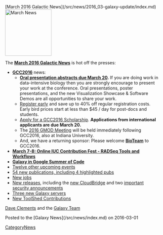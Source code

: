 <div class='newsItemHeader'>[March 2016 Galactic News](/src/news/2016_03-galaxy-update/index.md)</div>

<div class='right'>
<a href='/src/galaxy-updates/2016_03/index.md'><img src="/src/images/galaxy-logos/GalaxyNews.png" alt="March News" width=150 /></a><br />
</div>

The **[March 2016 Galactic News](/src/galaxy-updates/2016_03/index.md)** is hot off the presses:

* **[GCC2016](/src/galaxy-updates/2016_03/index.md#gcc2016)** news:
  * **[Oral presentation abstracts due March 20](/src/galaxy-updates/2016_03/index.md#gcc2016-abstract-submission-deadlines).** If you are doing work in data-intensive biology then you are strongly encourage to present your work at the conference.  Oral presentations, poster presentations, and the new Visualization Showcase & Software Demos are all opportunities to share your work.
  * [Register early](/src/galaxy-updates/2016_03/index.md#gcc2016-early-registration) and save up to 40% off regular registration costs. Early bird prices start at less than $45 / day for post-docs and students.
  * [Apply for a GCC2016 Scholarship](/src/galaxy-updates/2016_03/index.md#scholarships-international-application-deadline-is-march-20). **Applications from international applicants are due March 20.**
  * The [2016 GMOD Meeting](/src/galaxy-updates/2016_03/index.md#gmod-meeting-june-30---july-1) will be held immediately following GCC2016, also at Indiana University.
  * And, we have a returning sponsor: Please welcome **[BioTeam](/src/galaxy-updates/2016_03/index.md#sponsors)** to GCC2016.   
* **[March 7-8: Online IUC Contribution Fest - RADSeq Tools and Workflows](/src/galaxy-updates/2016_03/index.md#march-7-8-online-iuc-contribution-fest---radseq-tools-and-workflows)**
* **[Galaxy in Google Summer of Code](/src/galaxy-updates/2016_03/index.md#galaxy-in-google-summer-of-code)**
* [Twelve other upcoming events](/src/galaxy-updates/2016_03/index.md#upcoming-events)
* [54 new publications, including 4 highlighted pubs](/src/galaxy-updates/2016_03/index.md#new-papers)
* [New jobs](/src/galaxy-updates/2016_03/index.md#whos-hiring)
* [New releases](/src/galaxy-updates/2016_03/index.md#releases), including the [new CloudBridge](/src/galaxy-updates/2016_03/index.md#cloudbridge-010) and two [important security announcements](/src/galaxy-updates/2016_03/index.md#security-announcements)
* [Three new Galaxy servers](/src/galaxy-updates/2016_03/index.md#new-public-galaxy-servers)
* [New ToolShed Contributions](/src/galaxy-updates/2016_03/index.md#toolshed-contributions)

[Dave Clements](/src/dave-clements/index.md) and the [Galaxy Team](/src/galaxy-team/index.md)

<div class='newsItemFooter'>Posted to the [Galaxy News](/src/news/index.md) on 2016-03-01 </div>

[CategoryNews](/src/category-news/index.md)
